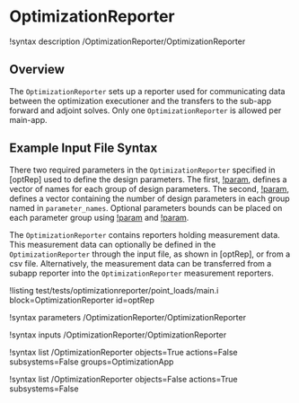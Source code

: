 # OptimizationReporter

!syntax description /OptimizationReporter/OptimizationReporter

## Overview

The `OptimizationReporter` sets up a reporter used for communicating data between the optimization executioner and the transfers to the sub-app forward and adjoint solves.  Only one `OptimizationReporter` is allowed per main-app.

## Example Input File Syntax

There two required parameters in the `OptimizationReporter` specified in [optRep] used to define the design parameters.  The first, [!param](/OptimizationReporter/OptimizationReporter/parameter_names), defines a vector of names for each group of design parameters.  The second, [!param](/OptimizationReporter/OptimizationReporter/num_values), defines a vector containing the number of design parameters in each group named in `parameter_names`.  Optional parameters bounds can be placed on each parameter group using [!param](/OptimizationReporter/OptimizationReporter/lower_bounds) and [!param](/OptimizationReporter/OptimizationReporter/upper_bounds).

The `OptimizationReporter` contains reporters holding measurement data.  This measurement data can optionally be defined in the `OptimizationReporter` through the input file, as shown in [optRep], or from a csv file.  Alternatively, the measurement data can be transferred from a subapp reporter into the `OptimizationReporter` measurement reporters.

!listing test/tests/optimizationreporter/point_loads/main.i
         block=OptimizationReporter
         id=optRep

!syntax parameters /OptimizationReporter/OptimizationReporter

!syntax inputs /OptimizationReporter/OptimizationReporter

!syntax list /OptimizationReporter objects=True actions=False subsystems=False groups=OptimizationApp

!syntax list /OptimizationReporter objects=False actions=True subsystems=False
